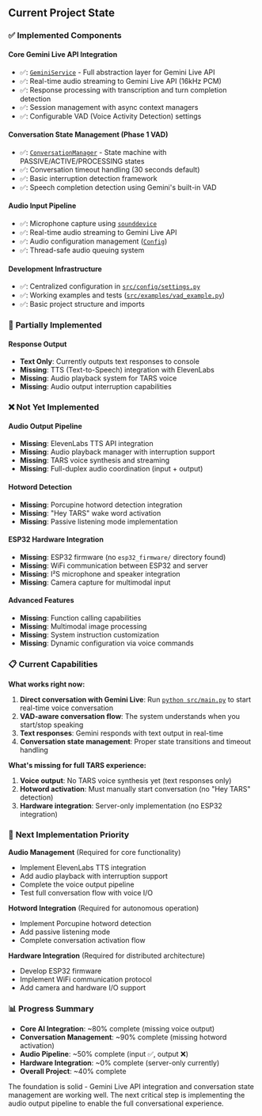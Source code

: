 ## Current Project State

### ✅ **Implemented Components**

#### **Core Gemini Live API Integration**

- ✅: [`GeminiService`](src/services/gemini_service.py) - Full abstraction layer for Gemini Live API
- ✅: Real-time audio streaming to Gemini Live API (16kHz PCM)
- ✅: Response processing with transcription and turn completion detection
- ✅: Session management with async context managers
- ✅: Configurable VAD (Voice Activity Detection) settings

#### **Conversation State Management (Phase 1 VAD)**

- ✅: [`ConversationManager`](src/core/conversation_state.py) - State machine with PASSIVE/ACTIVE/PROCESSING states
- ✅: Conversation timeout handling (30 seconds default)
- ✅: Basic interruption detection framework
- ✅: Speech completion detection using Gemini's built-in VAD

#### **Audio Input Pipeline**

- ✅: Microphone capture using [`sounddevice`](src/main.py:79)
- ✅: Real-time audio streaming to Gemini Live API
- ✅: Audio configuration management ([`Config`](src/config/settings.py))
- ✅: Thread-safe audio queuing system

#### **Development Infrastructure**

- ✅: Centralized configuration in [`src/config/settings.py`](src/config/settings.py)
- ✅: Working examples and tests ([`src/examples/vad_example.py`](src/examples/vad_example.py))
- ✅: Basic project structure and imports

### 🚧 **Partially Implemented**

#### **Response Output**

- **Text Only**: Currently outputs text responses to console
- **Missing**: TTS (Text-to-Speech) integration with ElevenLabs
- **Missing**: Audio playback system for TARS voice
- **Missing**: Audio output interruption capabilities

### ❌ **Not Yet Implemented**

#### **Audio Output Pipeline**

- **Missing**: ElevenLabs TTS API integration
- **Missing**: Audio playback manager with interruption support
- **Missing**: TARS voice synthesis and streaming
- **Missing**: Full-duplex audio coordination (input + output)

#### **Hotword Detection**

- **Missing**: Porcupine hotword detection integration
- **Missing**: "Hey TARS" wake word activation
- **Missing**: Passive listening mode implementation

#### **ESP32 Hardware Integration**

- **Missing**: ESP32 firmware (no `esp32_firmware/` directory found)
- **Missing**: WiFi communication between ESP32 and server
- **Missing**: I²S microphone and speaker integration
- **Missing**: Camera capture for multimodal input

#### **Advanced Features**

- **Missing**: Function calling capabilities
- **Missing**: Multimodal image processing
- **Missing**: System instruction customization
- **Missing**: Dynamic configuration via voice commands

### 📋 **Current Capabilities**

**What works right now:**

1. **Direct conversation with Gemini Live**: Run [`python src/main.py`](src/main.py) to start real-time voice conversation
2. **VAD-aware conversation flow**: The system understands when you start/stop speaking
3. **Text responses**: Gemini responds with text output in real-time
4. **Conversation state management**: Proper state transitions and timeout handling

**What's missing for full TARS experience:**

1. **Voice output**: No TARS voice synthesis yet (text responses only)
2. **Hotword activation**: Must manually start conversation (no "Hey TARS" detection)
3. **Hardware integration**: Server-only implementation (no ESP32 integration)

### 🎯 **Next Implementation Priority**

**Audio Management** (Required for core functionality)

- Implement ElevenLabs TTS integration
- Add audio playback with interruption support
- Complete the voice output pipeline
- Test full conversation flow with voice I/O

**Hotword Integration** (Required for autonomous operation)

- Implement Porcupine hotword detection
- Add passive listening mode
- Complete conversation activation flow

**Hardware Integration** (Required for distributed architecture)

- Develop ESP32 firmware
- Implement WiFi communication protocol
- Add camera and hardware I/O support

### 📊 **Progress Summary**

- **Core AI Integration**: ~80% complete (missing voice output)
- **Conversation Management**: ~90% complete (missing hotword activation)
- **Audio Pipeline**: ~50% complete (input ✅, output ❌)
- **Hardware Integration**: ~0% complete (server-only currently)
- **Overall Project**: ~40% complete

The foundation is solid - Gemini Live API integration and conversation state management are working well. The next critical step is implementing the audio output pipeline to enable the full conversational experience.
